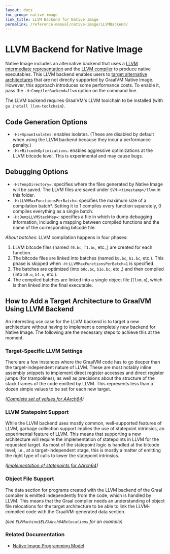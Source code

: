 ```yaml
---
layout: docs
toc_group: native-image
link_title: LLVM Backend for Native Image
permalink: /reference-manual/native-image/LLVMBackend/
---
```


# LLVM Backend for Native Image

Native Image includes an alternative backend that uses a [LLVM intermediate representation](https://llvm.org/docs/LangRef.html) and the [LLVM compiler](http://llvm.org/docs/CommandGuide/llc.html) to produce native executables.
This LLVM backend enables users to [target alternative architectures](#how-to-add-a-target-architecture-to-graalvm-using-llvm-backend) that are not directly supported by GraalVM Native Image. However, this approach introduces some performance costs.
To enable it, pass the `-H:CompilerBackend=llvm` option on the command line. 

The LLVM backend requires GraalVM's LLVM toolchain to be installed (with `gu install llvm-toolchain`).

## Code Generation Options

* `-H:+SpawnIsolates`: enables isolates. (These are disabled by default when using the LLVM backend because they incur a performance penalty.)
* `-H:+BitcodeOptimizations`: enables aggressive optimizations at the LLVM bitcode level. This is experimental and may cause bugs.

## Debugging Options

* `-H:TempDirectory=`: specifies where the files generated by Native Image will be saved. The LLVM files are saved under `SVM-<timestamp>/llvm` in this folder.
* `-H:LLVMMaxFunctionsPerBatch=`: specifies the maximum size of a compilation batch\*. Setting it to 1 compiles every function separately, 0 compiles everything as a single batch.
* `-H:DumpLLVMStackMap=`: specifies a file in which to dump debugging information, including a mapping between compiled functions and the name of the corresponding bitcode file.

*About batches*: LLVM compilation happens in four phases:
1. LLVM bitcode files (named `f0.bc`, `f1.bc`, etc.,) are created for each function.
2. The bitcode files are linked into batches (named `b0.bc`, `b1.bc`, etc.). This phase is skipped when `-H:LLVMMaxFunctionsPerBatch=1` is specified.
3. The batches are optimized (into `b0o.bc`, `b1o.bc`, etc.,) and then compiled (into `b0.o`, `b1.o`, etc.).
4. The compiled batches are linked into a single object file (`llvm.o`), which is then linked into the final executable.

## How to Add a Target Architecture to GraalVM Using LLVM Backend

An interesting use case for the LLVM backend is to target a new architecture without having to implement a completely new backend for Native Image.
The following are the necessary steps to achieve this at the moment.

### Target-Specific LLVM Settings

There are a few instances where the GraalVM code has to go deeper than the target-independent nature of LLVM.
These are most notably inline assembly snippets to implement direct register accesses and direct register jumps (for trampolines), as well as precisions about the structure of the stack frames of the code emitted by LLVM.
This represents less than a dozen simple values to be set for each new target.

_([Complete set of values for AArch64](https://github.com/oracle/graal/commit/80cceec6f6299181d94e844eb22dffbef3ecc9e4))_

### LLVM Statepoint Support

While the LLVM backend uses mostly common, well-supported features of LLVM, garbage collection support implies the use of statepoint intrinsics, an experimental feature of LLVM.
This means that supporting a new architecture will require the implementation of statepoints in LLVM for the requested target.
As most of the statepoint logic is handled at the bitcode level, i.e., at a target-independent stage, this is mostly a matter of emitting the right type of calls to lower the statepoint intrinsics.

_([Implementation of statepoints for AArch64](https://reviews.llvm.org/D66012))_

### Object File Support

The data section for programs created with the LLVM backend of the Graal compiler is emitted independently from the code, which is handled by LLVM.
This means that the Graal compiler needs an understanding of object file relocations for the target architecture to be able to link the LLVM-compiled code with the GraalVM-generated data section.

_(see `ELFMachine$ELFAArch64Relocations` for an example)_

### Related Documentation

* [Native Image Programming Model](ProgrammingModel)